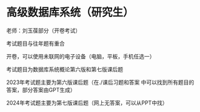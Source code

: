 # 高级数据库系统（研究生）

老师：刘玉葆部分（开卷考试）

考试题目与往年题有重合

开卷，可以使用未联网的电子设备（电脑，平板，手机任选一）

考试题目为数据库系统概论第六版和第七版课后题

2023年考试题主要为第六版课后题（在./课后习题和答案 中可以找到所有题目的答案，部分答案由GPT生成）

2024年考试题主要为第七版课后题（网上无答案，可以从PPT中找）

